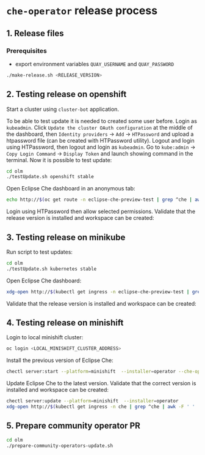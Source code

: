 # `che-operator` release process

## 1. Release files

### Prerequisites
- export environment variables `QUAY_USERNAME` and `QUAY_PASSWORD`


```bash
./make-release.sh <RELEASE_VERSION>
```

## 2. Testing release on openshift

Start a cluster using `cluster-bot` application.

To be able to test update it is needed to created some user before. Login as `kubeadmin`. Click `Update the cluster OAuth configuration` at the middle of the dashboard, then `Identity providers` -> `Add` -> `HTPassword` and upload a htpassword file (can be created with HTPassword utility). Logout and login using HTPassword, then logout and login as `kubeadmin`. Go to `kube:admin` -> `Copy Login Command` -> `Display Token` and launch showing command in the terminal. Now it is possible to test update:

```bash
cd olm
./testUpdate.sh openshift stable
```

Open Eclipse Che dashboard in an anonymous tab:

```bash
echo http://$(oc get route -n eclipse-che-preview-test | grep ^che | awk -F ' ' '{ print $2 }')
```

Login using HTPassword then allow selected permissions. Validate that the release version is installed and workspace can be created:

## 3. Testing release on minikube

Run script to test updates:

```bash
cd olm
./testUpdate.sh kubernetes stable
```

Open Eclipse Che dashboard:

```bash
xdg-open http://$(kubectl get ingress -n eclipse-che-preview-test | grep ^che | awk -F ' ' '{ print $2 }')
```

Validate that the release version is installed and workspace can be created:

## 4. Testing release on minishift

Login to local minishift cluster:

```bash
oc login <LOCAL_MINISHIFT_CLUSTER_ADDRESS>
```

Install the previous version of Eclipse Che:

```bash
chectl server:start --platform=minishift  --installer=operator --che-operator-image=quay.io/eclipse/che-operator:<PREVIOUS_RELEASE_VERSION>
```

Update Eclipse Che to the latest version. Validate that the correct version is installed and workspace can be created:

```bash
chectl server:update --platform=minishift  --installer=operator
xdg-open http://$(kubectl get ingress -n che | grep ^che | awk -F ' ' '{ print $2 }')
```

## 5. Prepare community operator PR

```bash
cd olm
./prepare-community-operators-update.sh
```
